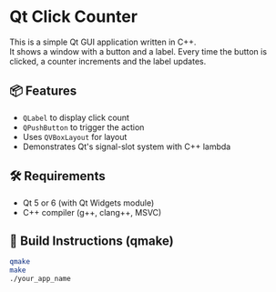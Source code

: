 # Qt Click Counter

This is a simple Qt GUI application written in C++.  
It shows a window with a button and a label. Every time the button is clicked, a counter increments and the label updates.

## 📦 Features

- `QLabel` to display click count
- `QPushButton` to trigger the action
- Uses `QVBoxLayout` for layout
- Demonstrates Qt's signal-slot system with C++ lambda

## 🛠 Requirements

- Qt 5 or 6 (with Qt Widgets module)
- C++ compiler (g++, clang++, MSVC)

## 🚀 Build Instructions (qmake)

```bash
qmake
make
./your_app_name
